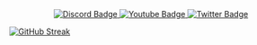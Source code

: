 
<div id="header" align="center">
  <div id="badges">
    <a href="https://discord.com/users/346958506387308544">
      <img src="https://img.shields.io/badge/Discord-5865F2?style=for-the-badge&logo=discord&logoColor=white" alt="Discord Badge"/>
    </a>
    <a href="your-youtube-URL">
      <img src="https://img.shields.io/badge/YouTube-red?style=for-the-badge&logo=youtube&logoColor=white" alt="Youtube Badge"/>
    </a>
    <a href="your-twitter-URL">
      <img src="https://img.shields.io/badge/Twitter-blue?style=for-the-badge&logo=twitter&logoColor=white" alt="Twitter Badge"/>
    </a>
  </div>
</div>


[![GitHub Streak](http://github-readme-streak-stats.herokuapp.com?user=dhafinmuntaz&theme=github-dark&hide_border=true)](https://git.io/streak-stats)
<!--
**dhafinmuntaz/dhafinmuntaz** is a ✨ _special_ ✨ repository because its `README.md` (this file) appears on your GitHub profile.

Here are some ideas to get you started:

- 🔭 I’m currently working on ...
- 🌱 I’m currently learning ...
- 👯 I’m looking to collaborate on ...
- 🤔 I’m looking for help with ...
- 💬 Ask me about ...
- 📫 How to reach me: ...
- 😄 Pronouns: ...
- ⚡ Fun fact: ...
-->
